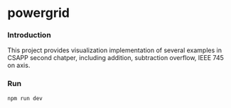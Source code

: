 # powergrid

### Introduction

This project provides visualization implementation of several examples in CSAPP second chatper,
including addition, subtraction overflow, IEEE 745 on axis.

### Run

```shell
npm run dev
```
